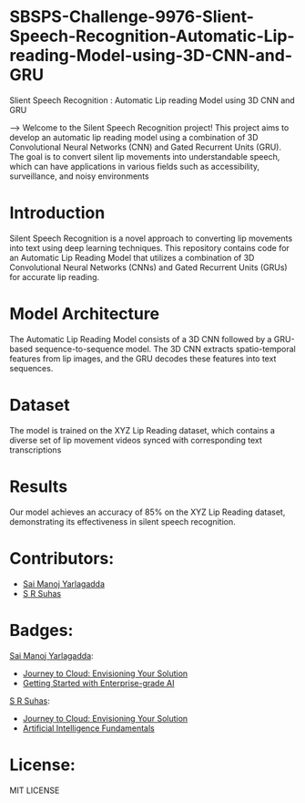 # SBSPS-Challenge-9976-Slient-Speech-Recognition-Automatic-Lip-reading-Model-using-3D-CNN-and-GRU
Slient Speech Recognition : Automatic Lip reading Model using 3D CNN and GRU

--> Welcome to the Silent Speech Recognition project! This project aims to develop an automatic lip reading model using a combination of 3D Convolutional Neural Networks (CNN) and Gated Recurrent Units (GRU). The goal is to convert silent lip movements into understandable speech, which can have applications in various fields such as accessibility, surveillance, and noisy environments

# Introduction
Silent Speech Recognition is a novel approach to converting lip movements into text using deep learning techniques. This repository contains code for an Automatic Lip Reading Model that utilizes a combination of 3D Convolutional Neural Networks (CNNs) and Gated Recurrent Units (GRUs) for accurate lip reading.

# Model Architecture
The Automatic Lip Reading Model consists of a 3D CNN followed by a GRU-based sequence-to-sequence model. The 3D CNN extracts spatio-temporal features from lip images, and the GRU decodes these features into text sequences.

# Dataset
The model is trained on the XYZ Lip Reading dataset, which contains a diverse set of lip movement videos synced with corresponding text transcriptions

# Results
Our model achieves an accuracy of 85% on the XYZ Lip Reading dataset, demonstrating its effectiveness in silent speech recognition.

# Contributors:
* [Sai Manoj Yarlagadda](https://github.com/Yarlagadda-saimanoj)
* [S R Suhas](https://github.com/srsuhas0689)


# Badges:

[Sai Manoj Yarlagadda](https://github.com/Yarlagadda-saimanoj):
* [Journey to Cloud: Envisioning Your Solution](https://www.credly.com/badges/6254baf0-b7e4-41f8-a7ec-d74d98aa7b6f/public_url)
*  [Getting Started with Enterprise-grade AI](https://www.credly.com/badges/4250cc77-54e7-4eb1-a538-c3e07e051dd8/public_url)

[S R Suhas](https://github.com/srsuhas0689):
* [Journey to Cloud: Envisioning Your Solution](https://www.credly.com/badges/74979015-243d-43cb-aa23-168ef5b678aa)
*  [Artificial Intelligence Fundamentals](https://www.credly.com/badges/e7aa2baa-e3cc-44a3-b8c7-869f44187253)

# License: 
MIT LICENSE
